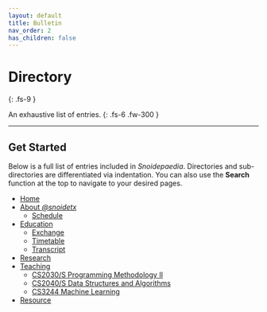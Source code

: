 ```yaml
---
layout: default
title: Bulletin
nav_order: 2
has_children: false
---
```


# Directory
{: .fs-9 }

An exhaustive list of entries.
{: .fs-6 .fw-300 }

---

## Get Started

Below is a full list of entries included in *Snoidepaedia*. Directories and sub-directories are differentiated via indentation. You can also use the **Search** function at the top to navigate to your desired pages.

* [Home](../)
* [About *@snoidetx*](../about/)
  * [Schedule](../about/schedule/)
* [Education](../nus/)
  * [Exchange](../nus/exchange)
  * [Timetable](../nus/timetable/)
  * [Transcript](../nus/transcript/)
* [Research](../research/)
* [Teaching](../teaching/)
  * [CS2030/S Programming Methodology II](../teaching/cs2030/) 
  * [CS2040/S Data Structures and Algorithms](../teaching/cs2040/)
  * [CS3244 Machine Learning](../teaching/cs3244/)
* [Resource](../resource/)
